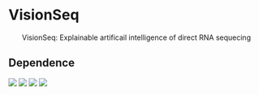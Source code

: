 # VisionSeq
<p align="center">
  VisionSeq: Explainable artificail intelligence of direct RNA sequecing  
</p>

## Dependence
![](https://img.shields.io/badge/software-version-blue)
[![](https://img.shields.io/badge/Guppy-v6.5.7-green)](https://community.nanoporetech.com/downloads)
[![](https://img.shields.io/badge/Minimap2-v2.24-green)](https://github.com/lh3/minimap2)
[![](https://img.shields.io/badge/samtools-v1.1.7-green)](https://github.com/samtools/samtools)  

